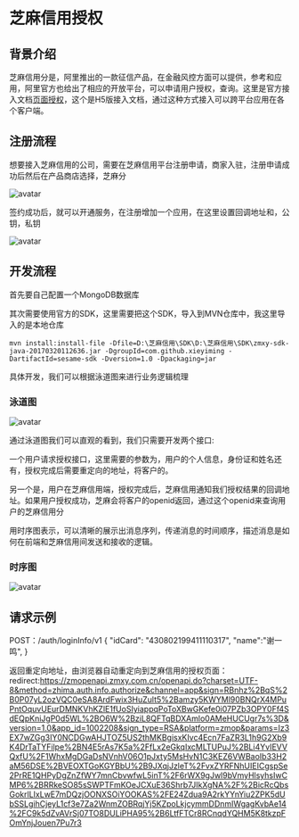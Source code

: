 # 芝麻信用授权
## 背景介绍
芝麻信用分是，阿里推出的一款征信产品，在金融风控方面可以提供，参考和应用，阿里官方也给出了相应的开放平台，可以申请用户授权，查询。这里是官方接入文档[页面授权](https://b.zmxy.com.cn/technology/openDoc.htm?relInfo=zhima.auth.info.authorize@1.0@1.3)，这个是H5版接入文档，通过这种方式接入可以跨平台应用在各个客户端。

## 注册流程
想要接入芝麻信用的公司，需要在芝麻信用平台注册申请，商家入驻，注册申请成功后然后在产品商店选择，芝麻分

![avatar](http://chuantu.biz/t6/352/1533288887x-1566688712.png)

签约成功后，就可以开通服务，在注册增加一个应用，在这里设置回调地址和，公钥，私钥

![avatar](http://chuantu.biz/t6/352/1533290795x1822611413.png)

## 开发流程

首先要自己配置一个MongoDB数据库

其次需要使用官方的SDK，这里需要把这个SDK，导入到MVN仓库中，我这里导入的是本地仓库

``` 
mvn install:install-file -Dfile=D:\芝麻信用\SDK\D:\芝麻信用\SDK\zmxy-sdk-java-20170320112636.jar -DgroupId=com.github.xieyiming -DartifactId=sesame-sdk -Dversion=1.0 -Dpackaging=jar
```


具体开发，我们可以根据泳道图来进行业务逻辑梳理
### 泳道图
![avatar](http://chuantu.biz/t6/353/1533522473x-1566688718.png)

通过泳道图我们可以直观的看到，我们只需要开发两个接口:

一个用户请求授权接口，这里需要的参数为，用户的个人信息，身份证和姓名还有，授权完成后需要重定向的地址，将客户的。


另一个是，用户在芝麻信用端，授权完成后，芝麻信用通知我们授权结果的回调地址。如果用户授权成功，芝麻会将客户的openid返回，通过这个openid来查询用户的芝麻信用分

用时序图表示，可以清晰的展示出消息序列，传递消息的时间顺序，描述消息是如何在前端和芝麻信用间发送和接收的逻辑。
### 时序图
![avatar](http://chuantu.biz/t6/353/1533534842x-1566688712.png)

## 请求示例
POST：/auth/loginInfo/v1
{
    "idCard": "430802199411110317",
    "name":"谢一鸣",
}

返回重定向地址，由浏览器自动重定向到芝麻信用的授权页面：
redirect:https://zmopenapi.zmxy.com.cn/openapi.do?charset=UTF-8&method=zhima.auth.info.authorize&channel=app&sign=RBnhz%2BqS%2B0P07yL2ozVQC0eSA8ArdFwix3HuZult5%2Bamzy5KWYMl90BNQrX4MPuPntOquvUEurDMNKVhKZlE1fUoSIyiappqPoToXBwGKefe0i07PZb3OPY0Ff4SdEQpKniJgP0d5WL%2BO6W%2BziL8QFTqBDXAmlo0AMeHUCUgr7s%3D&version=1.0&app_id=1002208&sign_type=RSA&platform=zmop&params=Iz3EX7wZGg3IY0NCDGwAHJTOZ5US2thMKBgisxKIvc4Ecn7FaZR3L1h9G2Xb9K4DrTaTYFilpe%2BN4E5rAs7K5a%2FfLx2eGkqIxcMLTUPuJ%2BLi4YvIEVVQxfU%2F1WhxMgDGaDsNVnhV06O1pJxty5MsHvN1C3KEZ6VWBaoIb33H2aM56DSE%2BVEOXTGoKGYBbU%2B9JXqjJzleT%2FvxZYRFNhUIEICgspSe2PrRE1QHPyDgZnZfWY7mnCbvwfwL5inT%2F6rWX9gJwl9bVmyHlsyhsIwCMP6%2BRRkeSO85sSWPTFmKOeJCXuE36Shrb7JIkXgNA%2F%2BicRcQbsGokrlLIxLwE7mDQzjOONXSOiYOOKAS%2FE24Zdua9A2rkYYnYiu2ZPK5dUbSSLgihCjeyL1cf3e7Za2WnmZOBRqjYj5KZpoLkjcymmDDnmIWgagKvbAe14%2FC9k5dZvAVrSj07TO8DULiPHA95%2B6LtfFTCr8RCnqdYQHM5K8tkzpFOmYnjJouen7Pu7r3

